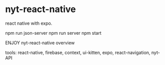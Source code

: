 # nyt-react-native
react native with expo.

npm run json-server 
npm run server
npm start

ENJOY nyt-react-native overview

tools: react-native, firebase, context, ui-kitten, expo, react-navigation, nyt-API
